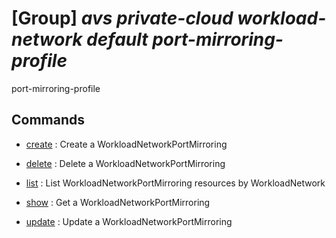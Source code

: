 # [Group] _avs private-cloud workload-network default port-mirroring-profile_

port-mirroring-profile

## Commands

- [create](/Commands/avs/private-cloud/workload-network/default/port-mirroring-profile/_create.md)
: Create a WorkloadNetworkPortMirroring

- [delete](/Commands/avs/private-cloud/workload-network/default/port-mirroring-profile/_delete.md)
: Delete a WorkloadNetworkPortMirroring

- [list](/Commands/avs/private-cloud/workload-network/default/port-mirroring-profile/_list.md)
: List WorkloadNetworkPortMirroring resources by WorkloadNetwork

- [show](/Commands/avs/private-cloud/workload-network/default/port-mirroring-profile/_show.md)
: Get a WorkloadNetworkPortMirroring

- [update](/Commands/avs/private-cloud/workload-network/default/port-mirroring-profile/_update.md)
: Update a WorkloadNetworkPortMirroring
